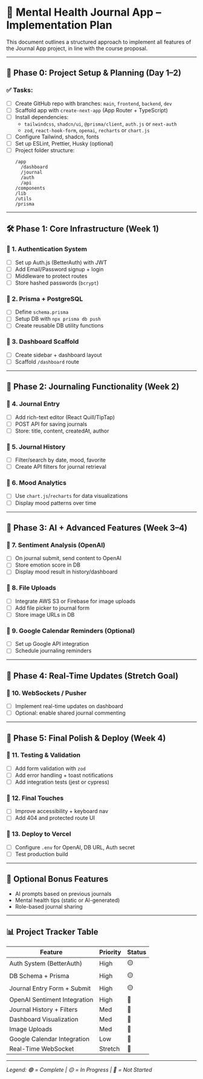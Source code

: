 # 📘 Mental Health Journal App – Implementation Plan

This document outlines a structured approach to implement all features of the Journal App project, in line with the course proposal.

---

## 📐 Phase 0: Project Setup & Planning (Day 1–2)

### ✅ Tasks:
- [ ] Create GitHub repo with branches: `main`, `frontend`, `backend`, `dev`
- [ ] Scaffold app with `create-next-app` (App Router + TypeScript)
- [ ] Install dependencies:
  - `tailwindcss`, `shadcn/ui`, `@prisma/client`, `auth.js` or `next-auth`
  - `zod`, `react-hook-form`, `openai`, `recharts` or `chart.js`
- [ ] Configure Tailwind, shadcn, fonts
- [ ] Set up ESLint, Prettier, Husky (optional)
- [ ] Project folder structure:
  ```
  /app
    /dashboard
    /journal
    /auth
    /api
  /components
  /lib
  /utils
  /prisma
  ```

----------------------------------------------------

## 🛠️ Phase 1: Core Infrastructure (Week 1)

### 🧩 1. Authentication System
- [ ] Set up Auth.js (BetterAuth) with JWT
- [ ] Add Email/Password signup + login
- [ ] Middleware to protect routes
- [ ] Store hashed passwords (`bcrypt`)

### 🧩 2. Prisma + PostgreSQL
- [ ] Define `schema.prisma`
- [ ] Setup DB with `npx prisma db push`
- [ ] Create reusable DB utility functions

### 🧩 3. Dashboard Scaffold
- [ ] Create sidebar + dashboard layout
- [ ] Scaffold `/dashboard` route

---

## 📘 Phase 2: Journaling Functionality (Week 2)

### 🧩 4. Journal Entry
- [ ] Add rich-text editor (React Quill/TipTap)
- [ ] POST API for saving journals
- [ ] Store: title, content, createdAt, author

### 🧩 5. Journal History
- [ ] Filter/search by date, mood, favorite
- [ ] Create API filters for journal retrieval

### 🧩 6. Mood Analytics
- [ ] Use `chart.js`/`recharts` for data visualizations
- [ ] Display mood patterns over time

---

## 🤖 Phase 3: AI + Advanced Features (Week 3–4)

### 🧩 7. Sentiment Analysis (OpenAI)
- [ ] On journal submit, send content to OpenAI
- [ ] Store emotion score in DB
- [ ] Display mood result in history/dashboard

### 🧩 8. File Uploads
- [ ] Integrate AWS S3 or Firebase for image uploads
- [ ] Add file picker to journal form
- [ ] Store image URLs in DB

### 🧩 9. Google Calendar Reminders (Optional)
- [ ] Set up Google API integration
- [ ] Schedule journaling reminders

---

## 🔄 Phase 4: Real-Time Updates (Stretch Goal)

### 🧩 10. WebSockets / Pusher
- [ ] Implement real-time updates on dashboard
- [ ] Optional: enable shared journal commenting

---

## 🔐 Phase 5: Final Polish & Deploy (Week 4)

### 🧩 11. Testing & Validation
- [ ] Add form validation with `zod`
- [ ] Add error handling + toast notifications
- [ ] Add integration tests (jest or cypress)

### 🧩 12. Final Touches
- [ ] Improve accessibility + keyboard nav
- [ ] Add 404 and protected route UI

### 🧩 13. Deploy to Vercel
- [ ] Configure `.env` for OpenAI, DB URL, Auth secret
- [ ] Test production build

---

## 🧩 Optional Bonus Features
- AI prompts based on previous journals
- Mental health tips (static or AI-generated)
- Role-based journal sharing

---          

## 📊 Project Tracker Table

| Feature                         | Priority | Status   |
|---------------------------------|----------|----------|
| Auth System (BetterAuth)        | High     | 🟡       |
| DB Schema + Prisma              | High     | 🟡       |
| Journal Entry Form + Submit     | High     | 🟡       |
| OpenAI Sentiment Integration    | High     | 🔴       |
| Journal History + Filters       | Med      | 🔴       |
| Dashboard Visualization         | Med      | 🔴       |
| Image Uploads                   | Med      | 🔴       |
| Google Calendar Integration     | Low      | 🔴       |
| Real-Time WebSocket             | Stretch  | 🔴       |

---

*Legend: 🟢 = Complete | 🟡 = In Progress | 🔴 = Not Started*
